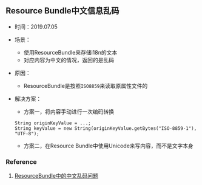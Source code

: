 ## Resource Bundle中文信息乱码

+ 时间：2019.07.05
+ 场景：
	+ 使用ResourceBundle来存储i18n的文本
	+ 对应内容为中文的情况，返回的是乱码

+ 原因：
	+ ResourceBundle是按照```ISO8859```来读取原属性文件的

+ 解决方案：
	+ 方案一，将内容手动进行一次编码转换
	```
	String originKeyValue = ...;
	String keyValue = new String(originKeyValue.getBytes("ISO-8859-1"), "UTF-8");
	```
	+ 方案二，在Resource Bundle中使用Unicode来写内容，而不是文字本身

### Reference
1. [ResourceBundle中的中文乱码问题](https://blog.csdn.net/Brookes/article/details/1508539?utm_source=blogxgwz6)






